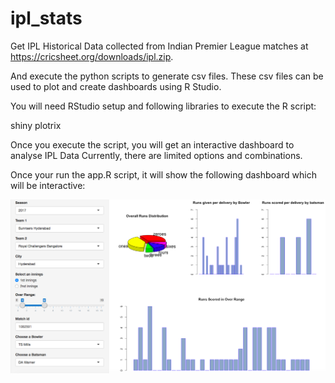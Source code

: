 # ipl_stats

Get IPL Historical Data collected from Indian Premier League matches at https://cricsheet.org/downloads/ipl.zip.

And execute the python scripts to generate csv files. These csv files can be used to plot and create dashboards using R Studio. 

You will need RStudio setup and following libraries to execute the R script:

shiny
plotrix

Once you execute the script, you will get an interactive dashboard to analyse IPL Data Currently, there are limited options and combinations.

Once your run the app.R script, it will show the following dashboard which will be interactive:

![Alt text](sample_output/SampleOutput.png?raw=true "IPL Dashboard")
